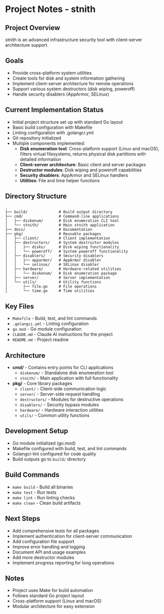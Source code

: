 # Project Notes - stnith

## Project Overview
stnith is an advanced infrastructure security tool with client-server architecture support.

## Goals
- Provide cross-platform system utilities
- Create tools for disk and system information gathering
- Implement client-server architecture for remote operations
- Support various system destructors (disk wiping, poweroff)
- Handle security disablers (AppArmor, SELinux)

## Current Implementation Status
- Initial project structure set up with standard Go layout
- Basic build configuration with Makefile
- Linting configuration with .golangci.yml
- Git repository initialized
- Multiple components implemented:
  - **Disk enumeration tool**: Cross-platform support (Linux and macOS), filters virtual filesystems, returns physical disk partitions with detailed information
  - **Client-server architecture**: Basic client and server packages
  - **Destructor modules**: Disk wiping and poweroff capabilities
  - **Security disablers**: AppArmor and SELinux handlers
  - **Utilities**: File and time helper functions

## Directory Structure
```
.
├── build/              # Build output directory
├── cmd/                # Command-line applications
│   ├── diskenum/       # Disk enumeration CLI tool
│   └── stnith/         # Main stnith application
├── docs/               # Documentation
├── pkg/                # Reusable packages
│   ├── client/         # Client implementation
│   ├── destructors/    # System destructor modules
│   │   ├── disks/      # Disk wiping functionality
│   │   └── poweroff/   # System poweroff functionality
│   ├── disablers/      # Security disablers
│   │   ├── apparmor/   # AppArmor disabler
│   │   └── selinux/    # SELinux disabler
│   ├── hardware/       # Hardware-related utilities
│   │   └── diskenum/   # Disk enumeration package
│   ├── server/         # Server implementation
│   └── utils/          # Utility functions
│       ├── file.go     # File operations
│       └── time.go     # Time utilities
```

## Key Files
- `Makefile` - Build, test, and lint commands
- `.golangci.yml` - Linting configuration
- `go.mod` - Go module configuration
- `CLAUDE.md` - Claude AI instructions for the project
- `README.md` - Project readme

## Architecture
- **cmd/** - Contains entry points for CLI applications
  - `diskenum/` - Standalone disk enumeration tool
  - `stnith/` - Main application with full functionality
- **pkg/** - Core library packages
  - `client/` - Client-side communication logic
  - `server/` - Server-side request handling
  - `destructors/` - Modules for destructive operations
  - `disablers/` - Security bypass modules
  - `hardware/` - Hardware interaction utilities
  - `utils/` - Common utility functions

## Development Setup
- Go module initialized (go.mod)
- Makefile configured with build, test, and lint commands
- Golangci-lint configured for code quality
- Build outputs go to `build/` directory

## Build Commands
- `make build` - Build all binaries
- `make test` - Run tests
- `make lint` - Run linting checks
- `make clean` - Clean build artifacts

## Next Steps
- Add comprehensive tests for all packages
- Implement authentication for client-server communication
- Add configuration file support
- Improve error handling and logging
- Document API and usage examples
- Add more destructor modules
- Implement progress reporting for long operations

## Notes
- Project uses Make for build automation
- Follows standard Go project layout
- Cross-platform support (Linux and macOS)
- Modular architecture for easy extension
